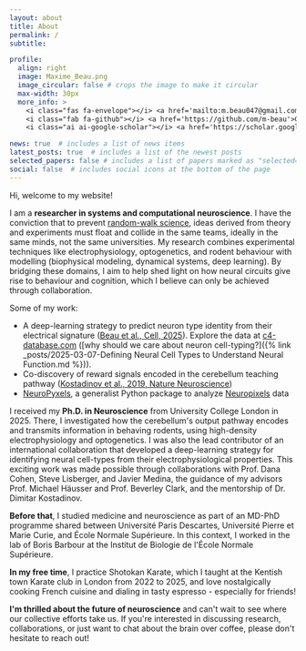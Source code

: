 ```yaml
---
layout: about
title: About
permalink: /
subtitle: 

profile:
  align: right
  image: Maxime_Beau.png
  image_circular: false # crops the image to make it circular
  max-width: 30px
  more_info: >
    <i class="fas fa-envelope"></i> <a href='mailto:m.beau047@gmail.com'>Email</a> <br>
    <i class="fab fa-github"></i> <a href='https://github.com/m-beau'>Github</a> <br>
    <i class="ai ai-google-scholar"></i> <a href='https://scholar.google.co.uk/citations?user=dwvkuEAAAAAJ&hl=en'>Google scholar</a>

news: true  # includes a list of news items
latest_posts: true  # includes a list of the newest posts
selected_papers: false # includes a list of papers marked as "selected={true}"
social: false  # includes social icons at the bottom of the page
---
```


Hi, welcome to my website!

I am a **researcher in systems and computational neuroscience**. I have the conviction that to prevent [random-walk science](https://www.thetransmitter.org/theoretical-neuroscience/breaking-the-barrier-between-theorists-and-experimentalists), ideas derived from theory and experiments must float and collide in the same teams, ideally in the same minds, not the same universities. My research combines experimental techniques like electrophysiology, optogenetics, and rodent behaviour with modelling (biophysical modeling, dynamical systems, deep learning). By bridging these domains, I aim to help shed light on how neural circuits give rise to behaviour and cognition, which I believe can only be achieved through collaboration.

Some of my work:

- A deep-learning strategy to predict neuron type identity from their electrical signature ([Beau et al., Cell, 2025](https://bsky.app/profile/maxime-beau.bsky.social/post/3ljcytuuulk25)). Explore the data at [c4-database.com](www.c4-database.com) ([why should we care about neuron cell-typing?]({% link _posts/2025-03-07-Defining Neural Cell Types to Understand Neural Function.md %})).
- Co-discovery of reward signals encoded in the cerebellum teaching pathway ([Kostadinov et al., 2019, Nature Neuroscience](https://www.nature.com/articles/s41593-019-0381-8))
- [NeuroPyxels](https://github.com/m-beau/NeuroPyxels), a generalist Python package to analyze [Neuropixels](https://www.nature.com/articles/nature24636) data

I received my **Ph.D. in Neuroscience** from University College London in 2025. There, I investigated how the cerebellum's output pathway encodes and transmits information in behaving rodents, using high-density electrophysiology and optogenetics. I was also the lead contributor of an international collaboration that developed a deep-learning strategy for identifying neural cell-types from their electrophysiological properties. This exciting work was made possible through collaborations with Prof. Dana Cohen, Steve Lisberger, and Javier Medina, the guidance of my advisors Prof. Michael Häusser and Prof. Beverley Clark, and the mentorship of Dr. Dimitar Kostadinov.

**Before that**, I studied medicine and neuroscience as part of an MD-PhD programme shared between Université Paris Descartes, Université Pierre et Marie Curie, and École Normale Supérieure. In this context, I worked in the lab of Boris Barbour at the Institut de Biologie de l'École Normale Supérieure.

**In my free time**, I practice Shotokan Karate, which I taught at the Kentish town Karate club in London from 2022 to 2025, and love nostalgically cooking French cuisine and dialing in tasty espresso - especially for friends!

**I'm thrilled about the future of neuroscience** and can't wait to see where our collective efforts take us. If you're interested in discussing research, collaborations, or just want to chat about the brain over coffee, please don't hesitate to reach out!